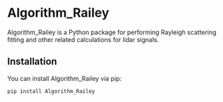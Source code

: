 # Algorithm_Railey

Algorithm_Railey is a Python package for performing Rayleigh scattering fitting and other related calculations for lidar signals.

## Installation

You can install Algorithm_Railey via pip:

```sh
pip install Algorithm_Railey
```
